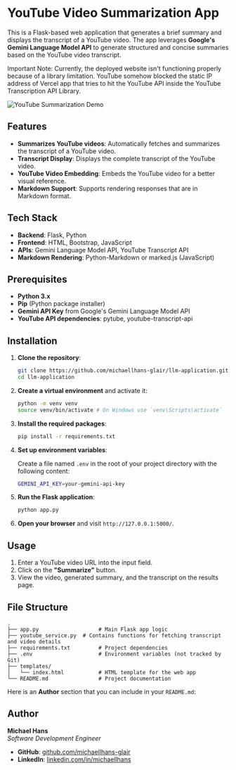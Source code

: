 # YouTube Video Summarization App

This is a Flask-based web application that generates a brief summary and displays the transcript of a YouTube video. The app leverages **Google's Gemini Language Model API** to generate structured and concise summaries based on the YouTube video transcript.

Important Note: Currently, the deployed website isn't functioning properly because of a library limitation. YouTube somehow blocked the static IP address of Vercel app that tries to hit the YouTube API inside the YouTube Transcription API Library.

![YouTube Summarization Demo](./assets/llm-demo.gif)

## Features

- **Summarizes YouTube videos**: Automatically fetches and summarizes the transcript of a YouTube video.
- **Transcript Display**: Displays the complete transcript of the YouTube video.
- **YouTube Video Embedding**: Embeds the YouTube video for a better visual reference.
- **Markdown Support**: Supports rendering responses that are in Markdown format.

## Tech Stack

- **Backend**: Flask, Python
- **Frontend**: HTML, Bootstrap, JavaScript
- **APIs**: Gemini Language Model API, YouTube Transcript API
- **Markdown Rendering**: Python-Markdown or marked.js (JavaScript)

## Prerequisites

- **Python 3.x**
- **Pip** (Python package installer)
- **Gemini API Key** from Google's Gemini Language Model API
- **YouTube API dependencies**: pytube, youtube-transcript-api

## Installation

1. **Clone the repository**:

   ```bash
   git clone https://github.com/michaellhans-glair/llm-application.git
   cd llm-application
   ```

2. **Create a virtual environment** and activate it:

   ```bash
   python -m venv venv
   source venv/bin/activate # On Windows use `venv\Scripts\activate`
   ```

3. **Install the required packages**:

   ```bash
   pip install -r requirements.txt
   ```

4. **Set up environment variables**:

   Create a file named `.env` in the root of your project directory with the following content:

   ```bash
   GEMINI_API_KEY=your-gemini-api-key
   ```

5. **Run the Flask application**:

   ```bash
   python app.py
   ```

6. **Open your browser** and visit `http://127.0.0.1:5000/`.

## Usage

1. Enter a YouTube video URL into the input field.
2. Click on the **"Summarize"** button.
3. View the video, generated summary, and the transcript on the results page.

## File Structure

```plaintext
.
├── app.py                   # Main Flask app logic
├── youtube_service.py  # Contains functions for fetching transcript and video details
├── requirements.txt         # Project dependencies
├── .env                     # Environment variables (not tracked by Git)
├── templates/
│   └── index.html           # HTML template for the web app
└── README.md                # Project documentation
```
Here is an **Author** section that you can include in your `README.md`:

## Author

**Michael Hans**  
*Software Development Engineer*  

- **GitHub**: [github.com/michaellhans-glair](https://github.com/michaellhans-glair)  
- **LinkedIn**: [linkedin.com/in/michaellhans](https://linkedin.com/in/michaellhans)
